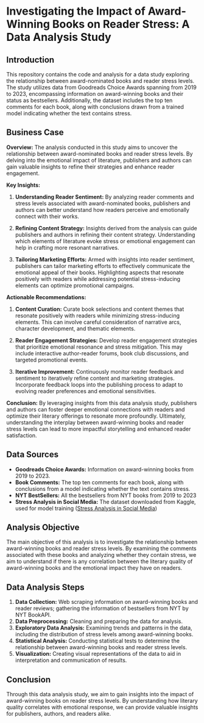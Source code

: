 # Investigating the Impact of Award-Winning Books on Reader Stress: A Data Analysis Study

## Introduction
This repository contains the code and analysis for a data study exploring the relationship between award-nominated books and reader stress levels. The study utilizes data from Goodreads Choice Awards spanning from 2019 to 2023, encompassing information on award-winning books and their status as bestsellers. Additionally, the dataset includes the top ten comments for each book, along with conclusions drawn from a trained model indicating whether the text contains stress.

## Business Case
**Overview:**
The analysis conducted in this study aims to uncover the relationship between award-nominated books and reader stress levels. By delving into the emotional impact of literature, publishers and authors can gain valuable insights to refine their strategies and enhance reader engagement.

**Key Insights:**
1. **Understanding Reader Sentiment:** By analyzing reader comments and stress levels associated with award-nominated books, publishers and authors can better understand how readers perceive and emotionally connect with their works.
  
2. **Refining Content Strategy:** Insights derived from the analysis can guide publishers and authors in refining their content strategy. Understanding which elements of literature evoke stress or emotional engagement can help in crafting more resonant narratives.

3. **Tailoring Marketing Efforts:** Armed with insights into reader sentiment, publishers can tailor marketing efforts to effectively communicate the emotional appeal of their books. Highlighting aspects that resonate positively with readers while addressing potential stress-inducing elements can optimize promotional campaigns.

**Actionable Recommendations:**
1. **Content Curation:** Curate book selections and content themes that resonate positively with readers while minimizing stress-inducing elements. This can involve careful consideration of narrative arcs, character development, and thematic elements.

2. **Reader Engagement Strategies:** Develop reader engagement strategies that prioritize emotional resonance and stress mitigation. This may include interactive author-reader forums, book club discussions, and targeted promotional events.

3. **Iterative Improvement:** Continuously monitor reader feedback and sentiment to iteratively refine content and marketing strategies. Incorporate feedback loops into the publishing process to adapt to evolving reader preferences and emotional sensitivities.

**Conclusion:** By leveraging insights from this data analysis study, publishers and authors can foster deeper emotional connections with readers and optimize their literary offerings to resonate more profoundly. Ultimately, understanding the interplay between award-winning books and reader stress levels can lead to more impactful storytelling and enhanced reader satisfaction.

## Data Sources
- **Goodreads Choice Awards:** Information on award-winning books from 2019 to 2023.
- **Book Comments:** The top ten comments for each book, along with conclusions from a model indicating whether the text contains stress.
- **NYT BestSellers:** All the bestsellers from NYT books from 2019 to 2023
- **Stress Analysis in Social Media:** The dataset downloaded from Kaggle, used for model training ([Stress Analysis in Social Media](https://www.kaggle.com/datasets/ruchi798/stress-analysis-in-social-media))

## Analysis Objective
The main objective of this analysis is to investigate the relationship between award-winning books and reader stress levels. By examining the comments associated with these books and analyzing whether they contain stress, we aim to understand if there is any correlation between the literary quality of award-winning books and the emotional impact they have on readers.

## Data Analysis Steps
1. **Data Collection:** Web scraping information on award-winning books and reader reviews; gathering the information of bestsellers from NYT by NYT BookAPI.
2. **Data Preprocessing:** Cleaning and preparing the data for analysis.
3. **Exploratory Data Analysis:** Examining trends and patterns in the data, including the distribution of stress levels among award-winning books.
4. **Statistical Analysis:** Conducting statistical tests to determine the relationship between award-winning books and reader stress levels.
5. **Visualization:** Creating visual representations of the data to aid in interpretation and communication of results.

## Conclusion
Through this data analysis study, we aim to gain insights into the impact of award-winning books on reader stress levels. By understanding how literary quality correlates with emotional response, we can provide valuable insights for publishers, authors, and readers alike.


